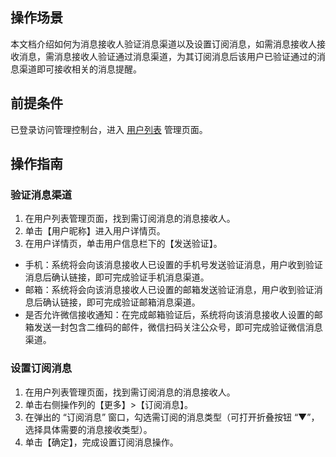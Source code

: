 ## 操作场景
本文档介绍如何为消息接收人验证消息渠道以及设置订阅消息，如需消息接收人接收消息，需消息接收人验证通过消息渠道，为其订阅消息后该用户已验证通过的消息渠道即可接收相关的消息提醒。
## 前提条件
已登录访问管理控制台，进入 [用户列表](https://console.cloud.tencent.com/cam) 管理页面。
## 操作指南
### 验证消息渠道
1. 在用户列表管理页面，找到需订阅消息的消息接收人。
2. 单击【用户昵称】进入用户详情页。
3. 在用户详情页，单击用户信息栏下的【发送验证】。
 - 手机：系统将会向该消息接收人已设置的手机号发送验证消息，用户收到验证消息后确认链接，即可完成验证手机消息渠道。
 - 邮箱：系统将会向该消息接收人已设置的邮箱发送验证消息，用户收到验证消息后确认链接，即可完成验证邮箱消息渠道。
 - 是否允许微信接收通知：在完成邮箱验证后，系统将向该消息接收人设置的邮箱发送一封包含二维码的邮件，微信扫码关注公众号，即可完成验证微信消息渠道。

### 设置订阅消息
1. 在用户列表管理页面，找到需订阅消息的消息接收人。
2. 单击右侧操作列的【更多】>【订阅消息】。
3. 在弹出的 “订阅消息” 窗口，勾选需订阅的消息类型（可打开折叠按钮 “▼”，选择具体需要的消息接收类型）。
4. 单击【确定】，完成设置订阅消息操作。

